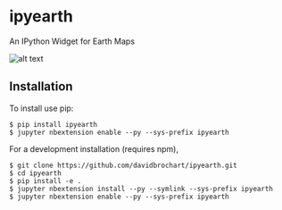 ipyearth
===============================

An IPython Widget for Earth Maps

![alt text](examples/example.png)

Installation
------------

To install use pip:

    $ pip install ipyearth
    $ jupyter nbextension enable --py --sys-prefix ipyearth


For a development installation (requires npm),

    $ git clone https://github.com/davidbrochart/ipyearth.git
    $ cd ipyearth
    $ pip install -e .
    $ jupyter nbextension install --py --symlink --sys-prefix ipyearth
    $ jupyter nbextension enable --py --sys-prefix ipyearth
